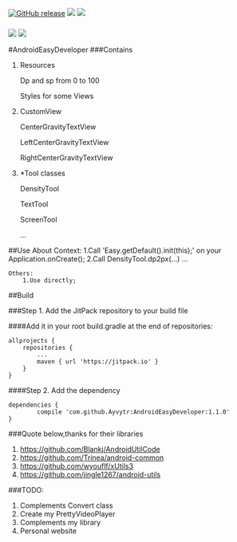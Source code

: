 [![GitHub release](https://img.shields.io/github/release/Ayvytr/AndroidEasyDeveloper.svg)](https://github.com/Ayvytr/AndroidEasyDeveloper/releases)
[![](https://jitpack.io/v/Ayvytr/AndroidEasyDeveloper.svg)](https://jitpack.io/#Ayvytr/AndroidEasyDeveloper)
<a href="http://www.methodscount.com/?lib=com.github.Ayvytr%3AAndroidEasyDeveloper%3A1.0.0"><img src="https://img.shields.io/badge/Size-20 KB-e91e63.svg"/></a>
###
<a href="http://www.methodscount.com/?lib=com.github.Ayvytr%3AAndroidEasyDeveloper%3A1.0.0"><img src="https://img.shields.io/badge/Methods count-core: 15 | deps: 19163-e91e63.svg"/></a>
<a href="http://www.methodscount.com/?lib=com.github.Ayvytr%3AAndroidEasyDeveloper%3A1.0.0"><img src="https://img.shields.io/badge/Methods and size-core: 15 | deps: 19163 | 20 KB-e91e63.svg"/></a>

#AndroidEasyDeveloper
###Contains 
1. Resources

    Dp and sp from 0 to 100
    
    Styles for some Views
 
2. CustomView

    CenterGravityTextView
 
    LeftCenterGravityTextView
 
    RightCenterGravityTextView

3. *Tool classes 
    
    DensityTool
    
    TextTool
    
    ScreenTool
    
    ...
    
##Use
    About Context: 
        1.Call 'Easy.getDefault().init(this);' on your Application.onCreate();
        2.Call DensityTool.dp2px(...) ...
    
    Others:
        1.Use directly;
        
##Build

###Step 1. Add the JitPack repository to your build file

####Add it in your root build.gradle at the end of repositories:

	allprojects {
		repositories {
			...
			maven { url 'https://jitpack.io' }
		}
	}
	
####Step 2. Add the dependency

	dependencies {
	        compile 'com.github.Ayvytr:AndroidEasyDeveloper:1.1.0'
	}


###Quote below,thanks for their libraries
1. https://github.com/Blankj/AndroidUtilCode
2. https://github.com/Trinea/android-common
3. https://github.com/wyouflf/xUtils3
4. https://github.com/jingle1267/android-utils

###TODO:
1. Complements Convert class
2. Create my PrettyVideoPlayer
3. Complements my library
4. Personal website

